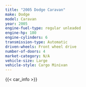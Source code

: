 ```yaml
---
title: "2005 Dodge Caravan"
make: Dodge
model: Caravan
year: 2005
engine-fuel-type: regular unleaded
engine-hp: 180
engine-cylinders: 6
transmission-type: Automatic
driven-wheels: Front wheel drive
number-of-doors: 4
market-category: N/A
vehicle-size: Large
vehicle-style: Cargo Minivan
---
```


{{< car_info >}}
